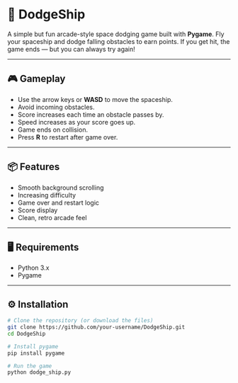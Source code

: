 # 🚀 DodgeShip

A simple but fun arcade-style space dodging game built with **Pygame**. Fly your spaceship and dodge falling obstacles to earn points. If you get hit, the game ends — but you can always try again!

---

## 🎮 Gameplay

- Use the arrow keys or **WASD** to move the spaceship.
- Avoid incoming obstacles.
- Score increases each time an obstacle passes by.
- Speed increases as your score goes up.
- Game ends on collision.
- Press **R** to restart after game over.

---

## 📦 Features

- Smooth background scrolling
- Increasing difficulty
- Game over and restart logic
- Score display
- Clean, retro arcade feel

---

## 🖥️ Requirements

- Python 3.x
- Pygame

---

## ⚙️ Installation

```bash
# Clone the repository (or download the files)
git clone https://github.com/your-username/DodgeShip.git
cd DodgeShip

# Install pygame
pip install pygame

# Run the game
python dodge_ship.py
